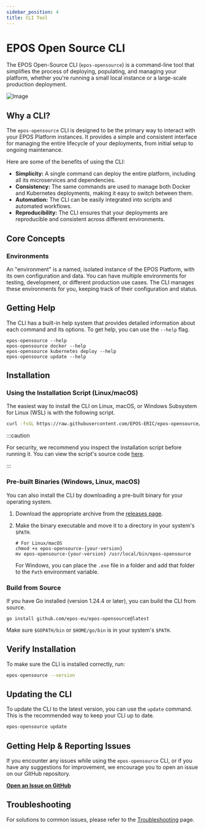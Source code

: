```yaml
---
sidebar_position: 4
title: CLI Tool
---
```


# EPOS Open Source CLI

The EPOS Open-Source CLI (`epos-opensource`) is a command-line tool that simplifies the process of deploying, populating, and managing your platform, whether you're running a small local instance or a large-scale production deployment.

![Image](/img/docker_deploy_urls.png)

## Why a CLI?

The `epos-opensource` CLI is designed to be the primary way to interact with your EPOS Platform instances. It provides a simple and consistent interface for managing the entire lifecycle of your deployments, from initial setup to ongoing maintenance.

Here are some of the benefits of using the CLI:

- **Simplicity:** A single command can deploy the entire platform, including all its microservices and dependencies.
- **Consistency:** The same commands are used to manage both Docker and Kubernetes deployments, making it easy to switch between them.
- **Automation:** The CLI can be easily integrated into scripts and automated workflows.
- **Reproducibility:** The CLI ensures that your deployments are reproducible and consistent across different environments.

## Core Concepts

### Environments

An "environment" is a named, isolated instance of the EPOS Platform, with its own configuration and data. You can have multiple environments for testing, development, or different production use cases. The CLI manages these environments for you, keeping track of their configuration and status.

## Getting Help

The CLI has a built-in help system that provides detailed information about each command and its options. To get help, you can use the `--help` flag.

```shell
epos-opensource --help
epos-opensource docker --help
epos-opensource kubernetes deploy --help
epos-opensource update --help
```

## Installation

### Using the Installation Script (Linux/macOS)

The easiest way to install the CLI on Linux, macOS, or Windows Subsystem for Linux (WSL) is with the following script.

```bash
curl -fsSL https://raw.githubusercontent.com/EPOS-ERIC/epos-opensource/main/install.sh | bash
```

:::caution

For security, we recommend you inspect the installation script before running it. You can view the script's source code [here](https://raw.githubusercontent.com/EPOS-ERIC/epos-opensource/main/install.sh).

:::

### Pre-built Binaries (Windows, Linux, macOS)

You can also install the CLI by downloading a pre-built binary for your operating system.

1. Download the appropriate archive from the [releases page](https://github.com/epos-eu/epos-opensource/releases).
2. Make the binary executable and move it to a directory in your system's `$PATH`.

   ```shell
   # For Linux/macOS
   chmod +x epos-opensource-{your-version}
   mv epos-opensource-{your-version} /usr/local/bin/epos-opensource
   ```

   For Windows, you can place the `.exe` file in a folder and add that folder to the `Path` environment variable.

### Build from Source

If you have Go installed (version 1.24.4 or later), you can build the CLI from source.

```shell
go install github.com/epos-eu/epos-opensource@latest
```

Make sure `$GOPATH/bin` or `$HOME/go/bin` is in your system's `$PATH`.

## Verify Installation

To make sure the CLI is installed correctly, run:

```bash
epos-opensource --version
```

## Updating the CLI

To update the CLI to the latest version, you can use the `update` command. This is the recommended way to keep your CLI up to date.

```bash
epos-opensource update
```

## Getting Help & Reporting Issues

If you encounter any issues while using the `epos-opensource` CLI, or if you have any suggestions for improvement, we encourage you to open an issue on our GitHub repository.

[**Open an Issue on GitHub**](https://github.com/epos-eu/epos-opensource/issues)

## Troubleshooting

For solutions to common issues, please refer to the [Troubleshooting](./installation/troubleshooting) page.
